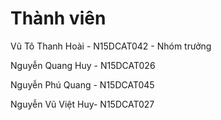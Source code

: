 
# Thành viên

  Vũ Tô Thanh Hoài - N15DCAT042 - Nhóm trưởng
  
  Nguyễn Quang Huy - N15DCAT026
  
  Nguyễn Phú Quang - N15DCAT045
  
  Nguyễn Vũ Việt Huy- N15DCAT027
